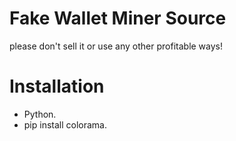 # Fake Wallet Miner Source
please don't sell it or use any other profitable ways!

# Installation
- Python.
- pip install colorama.
